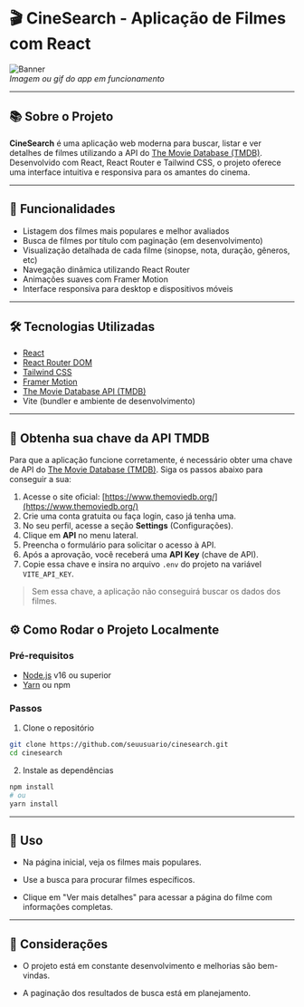 # 🎬 CineSearch - Aplicação de Filmes com React

![Banner](https://user-images.githubusercontent.com/seuusuario/banner-image.png)  
*Imagem ou gif do app em funcionamento*

---

## 📚 Sobre o Projeto

**CineSearch** é uma aplicação web moderna para buscar, listar e ver detalhes de filmes utilizando a API do [The Movie Database (TMDB)](https://www.themoviedb.org/). Desenvolvido com React, React Router e Tailwind CSS, o projeto oferece uma interface intuitiva e responsiva para os amantes do cinema.

---

## 🚀 Funcionalidades

- Listagem dos filmes mais populares e melhor avaliados  
- Busca de filmes por título com paginação (em desenvolvimento)  
- Visualização detalhada de cada filme (sinopse, nota, duração, gêneros, etc)  
- Navegação dinâmica utilizando React Router  
- Animações suaves com Framer Motion  
- Interface responsiva para desktop e dispositivos móveis  

---

## 🛠 Tecnologias Utilizadas

- [React](https://reactjs.org/)  
- [React Router DOM](https://reactrouter.com/)  
- [Tailwind CSS](https://tailwindcss.com/)  
- [Framer Motion](https://www.framer.com/motion/)  
- [The Movie Database API (TMDB)](https://www.themoviedb.org/documentation/api)  
- Vite (bundler e ambiente de desenvolvimento)  

---
## 🔑 Obtenha sua chave da API TMDB

Para que a aplicação funcione corretamente, é necessário obter uma chave de API do [The Movie Database (TMDB)](https://www.themoviedb.org/). Siga os passos abaixo para conseguir a sua:

1. Acesse o site oficial: [https://www.themoviedb.org/](https://www.themoviedb.org/)  
2. Crie uma conta gratuita ou faça login, caso já tenha uma.  
3. No seu perfil, acesse a seção **Settings** (Configurações).  
4. Clique em **API** no menu lateral.  
5. Preencha o formulário para solicitar o acesso à API.  
6. Após a aprovação, você receberá uma **API Key** (chave de API).  
7. Copie essa chave e insira no arquivo `.env` do projeto na variável `VITE_API_KEY`.

> Sem essa chave, a aplicação não conseguirá buscar os dados dos filmes.

## ⚙️ Como Rodar o Projeto Localmente

### Pré-requisitos

- [Node.js](https://nodejs.org/) v16 ou superior  
- [Yarn](https://yarnpkg.com/) ou npm  

### Passos

1. Clone o repositório  
```bash
git clone https://github.com/seuusuario/cinesearch.git
cd cinesearch
```
2. Instale as dependências
```bash
npm install
# ou
yarn install
```
---

## 📖 Uso

- Na página inicial, veja os filmes mais populares.

- Use a busca para procurar filmes específicos.

- Clique em "Ver mais detalhes" para acessar a página do filme com informações completas.

---

## 📝 Considerações

- O projeto está em constante desenvolvimento e melhorias são bem-vindas.

- A paginação dos resultados de busca está em planejamento.

